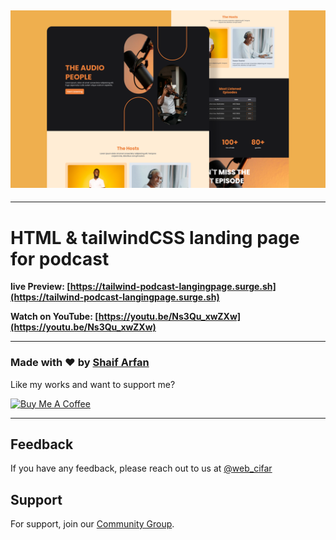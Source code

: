 ## ![banner](./images/banner.png)

---

# HTML & tailwindCSS landing page for podcast

**live Preview: [https://tailwind-podcast-langingpage.surge.sh](https://tailwind-podcast-langingpage.surge.sh)**

**Watch on YouTube: [https://youtu.be/Ns3Qu_xwZXw](https://youtu.be/Ns3Qu_xwZXw)**

---

### Made with ❤️ by [Shaif Arfan](https://www.instagram.com/shaifarfan08/)

Like my works and want to support me?

<a href="https://www.buymeacoffee.com/shaifarfan08" target="_blank"><img src="https://cdn.buymeacoffee.com/buttons/v2/default-blue.png" alt="Buy Me A Coffee" style="height: 45px !important;width: 162.75px !important;" ></a>

---

## Feedback

If you have any feedback, please reach out to us at [@web_cifar](http://instagram.com/web_cifar)

## Support

For support, join our [Community Group](http://facebook.com/groups/webcifar).
